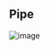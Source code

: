 <h2>Pipe</h2>

![image](https://github.com/user-attachments/assets/b5d3d022-76ef-4f75-970a-ca20c13501ef)
